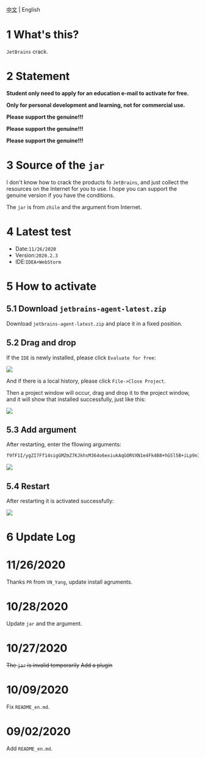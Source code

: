 [中文](https://github.com/2293736867/JetBrainsActivation/blob/master/README.md) | English

# 1 What's this?

`JetBrains` crack.

# 2 Statement

**Student only need to apply for an education e-mail to activate for free.**

**Only for personal development and learning, not for commercial use.**

**Please support the genuine!!!**

**Please support the genuine!!!**

**Please support the genuine!!!**

# 3 Source of the `jar`

I don't know how to crack the products fo `JetBrains`, and just collect the resources on the Internet for you to use. I hope you can support the genuine version if you have the conditions.

The `jar` is from `zhile` and the argument from Internet. 

# 4 Latest test

- Date:`11/26/2020`
- Version:`2020.2.3`
- IDE:`IDEA+WebStorm`

# 5 How to activate

## 5.1 Download `jetbrains-agent-latest.zip`

Download `jetbrains-agent-latest.zip` and place it in a fixed position.

## 5.2 Drag and drop

If the `IDE` is newly installed, please click `Evaluate for free`:

![](https://github.com/2293736867/JetBrainsActivation/blob/master/img/1.png)

And if there is a local history, please click `File->Close Project`.

Then a project window will occur, drag and drop it to the project window, and it will show that installed successfully, just like this:

![](https://github.com/2293736867/JetBrainsActivation/blob/master/img/2.png)

## 5.3 Add argument

After restarting, enter the fllowing arguments:

```bash
f9fF1I/ygZI7Ff14sigGMZmZ7KJkhsM364o6exiukAqGORVXN1e4Fk4B8+hGSl5B+iLp9nIA2pSNhNGlxnDgSV3xC85CGVvWY9SWa+ECeWhJZ1+hitDPCNw5lKaRBnxIKhAfQ3aJl4S5WmrOkfKoIuz3UXVoX7hZGxofqQtzfuc
```

![](https://github.com/2293736867/JetBrainsActivation/blob/master/img/3.png)

## 5.4 Restart

After restarting it is activated successfully:

![](https://github.com/2293736867/JetBrainsActivation/blob/master/img/4.png)

# 6 Update Log

# 11/26/2020

Thanks `PR` from `VN_Yang`, update install agruments.

# 10/28/2020

Update `jar` and the argument.

# 10/27/2020

~~The `jar` is invalid temporarily~~
~~Add a plugin~~

# 10/09/2020

Fix `README_en.md`.

# 09/02/2020

Add `README_en.md`.
